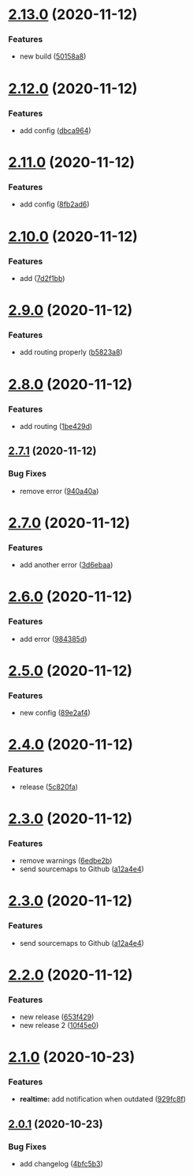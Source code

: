 # [2.13.0](https://github.com/RubenGuerrero/react-app-semantic-release/compare/v2.12.0...v2.13.0) (2020-11-12)


### Features

* new build ([50158a8](https://github.com/RubenGuerrero/react-app-semantic-release/commit/50158a89df4ae3e901336cb4d8905c2935d44dc7))

# [2.12.0](https://github.com/RubenGuerrero/react-app-semantic-release/compare/v2.11.0...v2.12.0) (2020-11-12)


### Features

* add config ([dbca964](https://github.com/RubenGuerrero/react-app-semantic-release/commit/dbca964bc59b25e3b973a59fa2ed59c67883b1ee))

# [2.11.0](https://github.com/RubenGuerrero/react-app-semantic-release/compare/v2.10.0...v2.11.0) (2020-11-12)


### Features

* add config ([8fb2ad6](https://github.com/RubenGuerrero/react-app-semantic-release/commit/8fb2ad6be4ec2df2904622fabd9fc89b96c94ee5))

# [2.10.0](https://github.com/RubenGuerrero/react-app-semantic-release/compare/v2.9.0...v2.10.0) (2020-11-12)


### Features

* add ([7d2f1bb](https://github.com/RubenGuerrero/react-app-semantic-release/commit/7d2f1bbdddd1b152ac9466e6022b9c0016bda155))

# [2.9.0](https://github.com/RubenGuerrero/react-app-semantic-release/compare/v2.8.0...v2.9.0) (2020-11-12)


### Features

* add routing properly ([b5823a8](https://github.com/RubenGuerrero/react-app-semantic-release/commit/b5823a831201e626436af280e9ba0e019804d829))

# [2.8.0](https://github.com/RubenGuerrero/react-app-semantic-release/compare/v2.7.1...v2.8.0) (2020-11-12)


### Features

* add routing ([1be429d](https://github.com/RubenGuerrero/react-app-semantic-release/commit/1be429db422a1c909a11787fe3d13c9668baa094))

## [2.7.1](https://github.com/RubenGuerrero/react-app-semantic-release/compare/v2.7.0...v2.7.1) (2020-11-12)


### Bug Fixes

* remove error ([940a40a](https://github.com/RubenGuerrero/react-app-semantic-release/commit/940a40a7076f5119a9c65da94d617f27664b44fa))

# [2.7.0](https://github.com/RubenGuerrero/react-app-semantic-release/compare/v2.6.0...v2.7.0) (2020-11-12)


### Features

* add another error ([3d6ebaa](https://github.com/RubenGuerrero/react-app-semantic-release/commit/3d6ebaa56c76b9730d6983ff406b907c8b7cfd15))

# [2.6.0](https://github.com/RubenGuerrero/react-app-semantic-release/compare/v2.5.0...v2.6.0) (2020-11-12)


### Features

* add error ([984385d](https://github.com/RubenGuerrero/react-app-semantic-release/commit/984385d050ecb94e571e94a0037302d2ce3e096b))

# [2.5.0](https://github.com/RubenGuerrero/react-app-semantic-release/compare/v2.4.0...v2.5.0) (2020-11-12)


### Features

* new config ([89e2af4](https://github.com/RubenGuerrero/react-app-semantic-release/commit/89e2af4b64806a90347993afadf4a6196c642812))

# [2.4.0](https://github.com/RubenGuerrero/react-app-semantic-release/compare/v2.3.0...v2.4.0) (2020-11-12)


### Features

* release ([5c820fa](https://github.com/RubenGuerrero/react-app-semantic-release/commit/5c820fa1eeea68e2bce950af1869500c4cc01b90))

# [2.3.0](https://github.com/RubenGuerrero/react-app-semantic-release/compare/v2.2.0...v2.3.0) (2020-11-12)


### Features

* remove warnings ([6edbe2b](https://github.com/RubenGuerrero/react-app-semantic-release/commit/6edbe2b02fa0db7b1fa12ea1c6422069b6dce5d3))
* send sourcemaps to Github ([a12a4e4](https://github.com/RubenGuerrero/react-app-semantic-release/commit/a12a4e4afdd322787e3746858d7606aa038fd97e))

# [2.3.0](https://github.com/RubenGuerrero/react-app-semantic-release/compare/v2.2.0...v2.3.0) (2020-11-12)


### Features

* send sourcemaps to Github ([a12a4e4](https://github.com/RubenGuerrero/react-app-semantic-release/commit/a12a4e4afdd322787e3746858d7606aa038fd97e))

# [2.2.0](https://github.com/RubenGuerrero/react-app-semantic-release/compare/v2.1.0...v2.2.0) (2020-11-12)


### Features

* new release ([653f429](https://github.com/RubenGuerrero/react-app-semantic-release/commit/653f4290985b7dd737bf3ccc02bf0085c385b80d))
* new release 2 ([10f45e0](https://github.com/RubenGuerrero/react-app-semantic-release/commit/10f45e0179344494fe066d91306fd9993cef14e9))

# [2.1.0](https://github.com/RubenGuerrero/react-app-semantic-release/compare/v2.0.1...v2.1.0) (2020-10-23)


### Features

* **realtime:** add notification when outdated ([929fc8f](https://github.com/RubenGuerrero/react-app-semantic-release/commit/929fc8f38a0ce243bf9a0656234afb1874232229))

## [2.0.1](https://github.com/RubenGuerrero/react-app-semantic-release/compare/v2.0.0...v2.0.1) (2020-10-23)


### Bug Fixes

* add changelog ([4bfc5b3](https://github.com/RubenGuerrero/react-app-semantic-release/commit/4bfc5b3202394b8700a2bd2511ca519ed78921ef))
